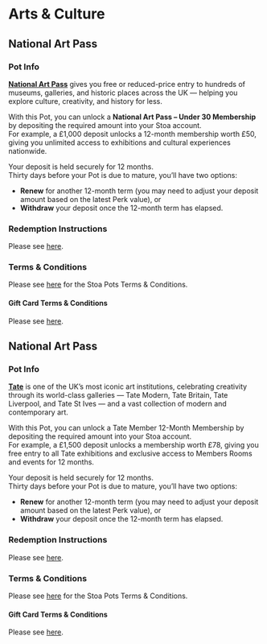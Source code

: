 # Arts & Culture

## National Art Pass

### Pot Info

[**National Art Pass**](https://www.artfund.org/national-art-pass) gives you free or reduced-price entry to hundreds of museums, galleries, and historic places across the UK — helping you explore culture, creativity, and history for less.

With this Pot, you can unlock a **National Art Pass – Under 30 Membership** by depositing the required amount into your Stoa account.\
For example, a £1,000 deposit unlocks a 12-month membership worth £50, giving you unlimited access to exhibitions and cultural experiences nationwide.

Your deposit is held securely for 12 months.\
Thirty days before your Pot is due to mature, you’ll have two options:

* **Renew** for another 12-month term (you may need to adjust your deposit amount based on the latest Perk value), or
* **Withdraw** your deposit once the 12-month term has elapsed.

### Redemption Instructions

Please see [here](../perk-redemption-instructions-list/experiences.md#ticketmaster).

### Terms & Conditions

Please see [here](https://app.stoa.money/terms-and-conditions) for the Stoa Pots Terms & Conditions.

#### Gift Card Terms & Conditions

Please see [here](https://www.artfund.org/terms-and-conditions/national-art-pass-terms-conditions).

## National Art Pass

### Pot Info

[**Tate**](https://www.tate.org.uk) is one of the UK’s most iconic art institutions, celebrating creativity through its world-class galleries — Tate Modern, Tate Britain, Tate Liverpool, and Tate St Ives — and a vast collection of modern and contemporary art.

With this Pot, you can unlock a Tate Member 12-Month Membership by depositing the required amount into your Stoa account.\
For example, a £1,500 deposit unlocks a membership worth £78, giving you free entry to all Tate exhibitions and exclusive access to Members Rooms and events for 12 months.

Your deposit is held securely for 12 months.\
Thirty days before your Pot is due to mature, you’ll have two options:

* **Renew** for another 12-month term (you may need to adjust your deposit amount based on the latest Perk value), or
* **Withdraw** your deposit once the 12-month term has elapsed.

### Redemption Instructions

Please see [here](../perk-redemption-instructions-list/experiences.md#ticketmaster).

### Terms & Conditions

Please see [here](https://app.stoa.money/terms-and-conditions) for the Stoa Pots Terms & Conditions.

#### Gift Card Terms & Conditions

Please see [here](https://shop.tate.org.uk/termsandconditions.html).
